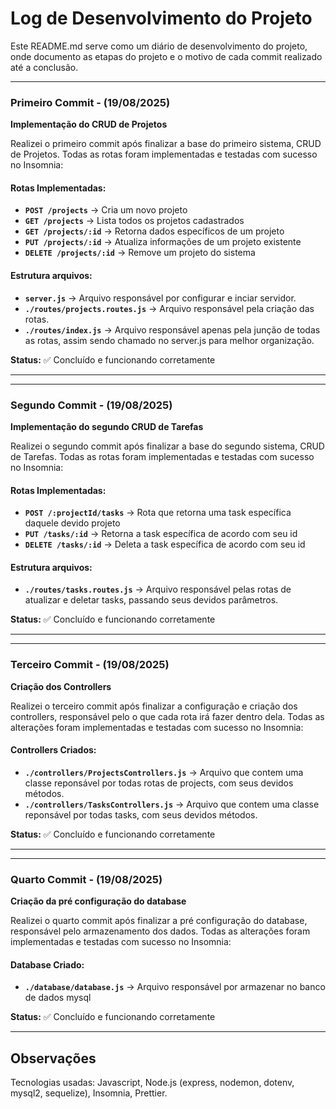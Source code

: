 # Log de Desenvolvimento do Projeto

Este README.md serve como um diário de desenvolvimento do projeto, onde documento as etapas do projeto e o motivo de cada commit realizado até a conclusão.

---

### Primeiro Commit - (19/08/2025)
**Implementação do CRUD de Projetos**

Realizei o primeiro commit após finalizar a base do primeiro sistema, CRUD de Projetos. Todas as rotas foram implementadas e testadas com sucesso no Insomnia:

#### Rotas Implementadas:
- **`POST /projects`** → Cria um novo projeto
- **`GET /projects`** → Lista todos os projetos cadastrados
- **`GET /projects/:id`** → Retorna dados específicos de um projeto
- **`PUT /projects/:id`** → Atualiza informações de um projeto existente
- **`DELETE /projects/:id`** → Remove um projeto do sistema

#### Estrutura arquivos:
- **`server.js`** → Arquivo responsável por configurar e inciar servidor.
- **`./routes/projects.routes.js`** → Arquivo responsável pela criação das rotas.
- **`./routes/index.js`** → Arquivo responsável apenas pela junção de todas as rotas, assim sendo chamado no server.js para melhor organização.

**Status:** ✅ Concluído e funcionando corretamente

---
---

### Segundo Commit - (19/08/2025)
**Implementação do segundo CRUD de Tarefas**

Realizei o segundo commit após finalizar a base do segundo sistema, CRUD de Tarefas. Todas as rotas foram implementadas e testadas com sucesso no Insomnia:

#### Rotas Implementadas:
- **`POST /:projectId/tasks`** → Rota que retorna uma task específica daquele devido projeto
- **`PUT /tasks/:id`** → Retorna a task específica de acordo com seu id
- **`DELETE /tasks/:id`** → Deleta a task específica de acordo com seu id

#### Estrutura arquivos:
- **`./routes/tasks.routes.js`** → Arquivo responsável pelas rotas de atualizar e deletar tasks, passando seus devidos parâmetros.

**Status:** ✅ Concluído e funcionando corretamente

---
---

### Terceiro Commit - (19/08/2025)
**Criação dos Controllers**

Realizei o terceiro commit após finalizar a configuração e criação dos controllers, responsável pelo o que cada rota irá fazer dentro dela. Todas as alterações foram implementadas e testadas com sucesso no Insomnia:

#### Controllers Criados:
- **`./controllers/ProjectsControllers.js`** → Arquivo que contem uma classe reponsável por todas rotas de projects, com seus devidos métodos.
- **`./controllers/TasksControllers.js`** → Arquivo que contem uma classe reponsável por todas tasks, com seus devidos métodos.

**Status:** ✅ Concluído e funcionando corretamente

---
---

### Quarto Commit - (19/08/2025)
**Criação da pré configuração do database**

Realizei o quarto commit após finalizar a pré configuração do database, responsável pelo armazenamento dos dados. Todas as alterações foram implementadas e testadas com sucesso no Insomnia:

#### Database Criado:
- **`./database/database.js`** → Arquivo responsável por armazenar no banco de dados mysql

**Status:** ✅ Concluído e funcionando corretamente

---

## Observações

Tecnologias usadas: Javascript, Node.js (express, nodemon, dotenv, mysql2, sequelize), Insomnia,  Prettier.